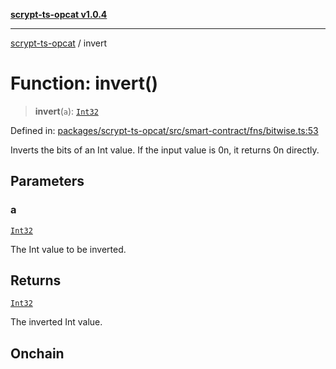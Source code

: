 [**scrypt-ts-opcat v1.0.4**](../README.md)

***

[scrypt-ts-opcat](../README.md) / invert

# Function: invert()

> **invert**(`a`): [`Int32`](../type-aliases/Int32.md)

Defined in: [packages/scrypt-ts-opcat/src/smart-contract/fns/bitwise.ts:53](https://github.com/OPCAT-Labs/ts-tools/blob/528986f3e4ac436a160988491680cf191c0bf231/packages/scrypt-ts-opcat/src/smart-contract/fns/bitwise.ts#L53)

Inverts the bits of an Int value.
If the input value is 0n, it returns 0n directly.

## Parameters

### a

[`Int32`](../type-aliases/Int32.md)

The Int value to be inverted.

## Returns

[`Int32`](../type-aliases/Int32.md)

The inverted Int value.

## Onchain
